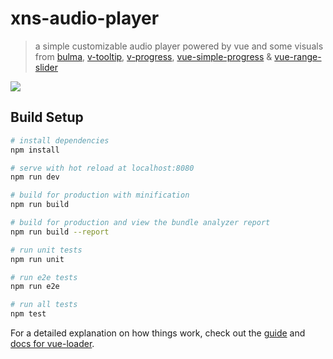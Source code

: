 # xns-audio-player

> a simple customizable audio player powered by vue and some visuals from <a href="https://github.com/jgthms/bulma">bulma</a>, <a href="https://github.com/Akryum/v-tooltip">v-tooltip</a>, <a href="https://github.com/MissHoya/v-progress">v-progress</a>, <a href="https://github.com/dzwillia/vue-simple-progress">vue-simple-progress</a> & <a href="https://github.com/ktsn/vue-range-slider">vue-range-slider</a>

<img src="https://res.cloudinary.com/djx5h4cjt/image/upload/v1551204571/random/xns-music-player-2.gif" />

## Build Setup

``` bash
# install dependencies
npm install

# serve with hot reload at localhost:8080
npm run dev

# build for production with minification
npm run build

# build for production and view the bundle analyzer report
npm run build --report

# run unit tests
npm run unit

# run e2e tests
npm run e2e

# run all tests
npm test
```

For a detailed explanation on how things work, check out the [guide](http://vuejs-templates.github.io/webpack/) and [docs for vue-loader](http://vuejs.github.io/vue-loader).
